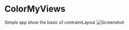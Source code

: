 # ColorMyViews
Simple app show the basic of contraintLayout 
![Screenshot](http://oi67.tinypic.com/2vah387.jpg)
